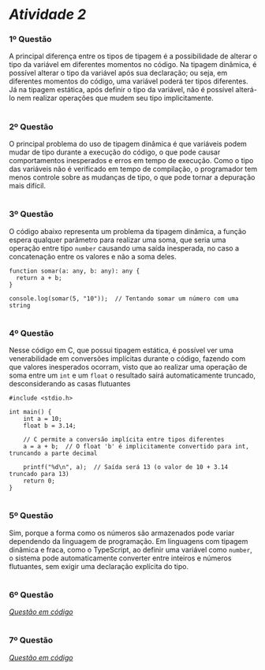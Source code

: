 # ***Atividade 2***

### 1º Questão
A principal diferença entre os tipos de tipagem é a possibilidade de alterar o tipo da variável em diferentes momentos no código. Na tipagem dinâmica, é possível alterar o tipo da variável após sua declaração; ou seja, em diferentes momentos do código, uma variável poderá ter tipos diferentes. Já na tipagem estática, após definir o tipo da variável, não é possível alterá-lo nem realizar operações que mudem seu tipo implicitamente.
#

### 2º Questão
O principal problema do uso de tipagem dinâmica é que variáveis podem mudar de tipo durante a execução do código, o que pode causar comportamentos inesperados e erros em tempo de execução. Como o tipo das variáveis não é verificado em tempo de compilação, o programador tem menos controle sobre as mudanças de tipo, o que pode tornar a depuração mais difícil.
#

### 3º Questão
O código abaixo representa um problema da tipagem dinâmica, a função espera qualquer parâmetro para realizar uma soma, que seria uma operação entre tipo `number` causando uma saída inesperada, no caso a concatenação entre os valores e não a soma deles.


```
function somar(a: any, b: any): any {
  return a + b;
}

console.log(somar(5, "10"));  // Tentando somar um número com uma string
```

#

### 4º Questão
Nesse código em C, que possui tipagem estática, é possível ver uma venerabilidade em conversões implícitas durante o código, fazendo com que valores inesperados ocorram, visto que ao realizar uma operação de soma entre um `int` e um `float` o resultado sairá automaticamente truncado, desconsiderando as casas flutuantes


```
#include <stdio.h>

int main() {
    int a = 10;
    float b = 3.14;
    
    // C permite a conversão implícita entre tipos diferentes
    a = a + b;  // O float 'b' é implicitamente convertido para int, truncando a parte decimal
    
    printf("%d\n", a);  // Saída será 13 (o valor de 10 + 3.14 truncado para 13)
    return 0;
}
```

#


### 5º Questão
Sim, porque a forma como os números são armazenados pode variar dependendo da linguagem de programação. Em linguagens com tipagem dinâmica e fraca, como o TypeScript, ao definir uma variável como `number`, o sistema pode automaticamente converter entre inteiros e números flutuantes, sem exigir uma declaração explícita do tipo. 

#

### 6º Questão
*[Questão em código](https://github.com/NicolasRaf/POO-ADS/blob/main/Atividade-2/Questao6)*

#

### 7º Questão
*[Questão em código](https://github.com/NicolasRaf/POO-ADS/blob/main/Atividade-2/Questao7)*

#